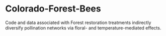 # Colorado-Forest-Bees
Code and data associated with Forest restoration treatments indirectly diversify pollination networks via floral- and temperature-mediated effects.
